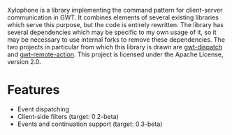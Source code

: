 Xylophone is a library implementing the command pattern for client-server communication in GWT. It combines elements of several existing libraries which serve this purpose, but the code is entirely rewritten. The library has several dependencies which may be specific to my own usage of it, so it may be necessary to use internal forks to remove these dependencies.
The two projects in particular from which this library is drawn are [gwt-dispatch](http://code.google.com/p/gwt-dispatch/) and [gwt-remote-action](http://code.google.com/p/gwt-remote-action/).
This project is licensed under the Apache License, version 2.0.

Features
========
* Event dispatching
* Client-side filters (target: 0.2-beta)
* Events and continuation support (target: 0.3-beta)
